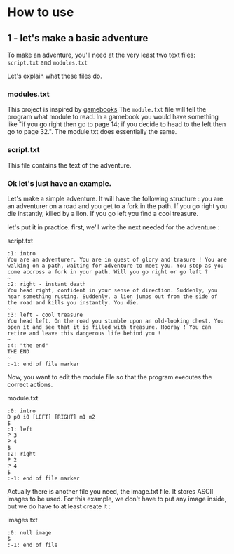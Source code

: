 # How to use

## 1 - let's make a basic adventure

To make an adventure, you'll need at the very least two text files:
`script.txt` and `modules.txt`

Let's explain what these files do.

### modules.txt

This project is inspired by [gamebooks](https://en.wikipedia.org/wiki/Gamebook) 
The `module.txt` file will tell the program what module to read. In a gamebook you would have something like "if you go right then go to page 14; if you decide to head to the left then go to page 32.". The module.txt does essentially the same.

### script.txt

This file contains the text of the adventure.

### Ok let's just have an example.

Let's make a simple adventure. It will have the following structure :
you are an adventurer on a road and you get to a fork in the path. If you go right you die instantly, killed by a lion. If you go left you find a cool treasure.

let's put it in practice.
first, we'll write the next needed for the adventure :

script.txt
```
:1: intro
You are an adventurer. You are in quest of glory and trasure ! You are walking on a path, waiting for adventure to meet you. You stop as you come accross a fork in your path. Will you go right or go left ?
~
:2: right - instant death
You head right, confident in your sense of direction. Suddenly, you hear something rusting. Suddenly, a lion jumps out from the side of the road and kills you instantly. You die.
~
:3: left - cool treasure
You head left. On the road you stumble upon an old-looking chest. You open it and see that it is filled with treasure. Hooray ! You can retire and leave this dangerous life behind you !
~
:4: "the end"
THE END
~
:-1: end of file marker
```

Now, you want to edit the module file so that the program executes the correct actions.

module.txt
```
:0: intro
D p0 i0 [LEFT] [RIGHT] m1 m2
$
:1: left
P 3
P 4
$
:2: right
P 2
P 4
$
:-1: end of file marker
```

Actually there is another file you need, the image.txt file. It stores ASCII images to be used. For this example, we don't have to put any image inside, but we do have to at least create it :

images.txt
```
:0: null image
$
:-1: end of file
```
